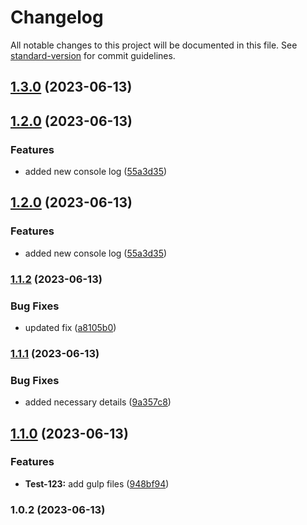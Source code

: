 # Changelog

All notable changes to this project will be documented in this file. See [standard-version](https://github.com/conventional-changelog/standard-version) for commit guidelines.

## [1.3.0](https://github.com/smitmaruti/package-test/compare/v1.1.2...v1.3.0) (2023-06-13)

## [1.2.0](https://github.com/smitmaruti/package-test/compare/v1.1.0...v1.2.0) (2023-06-13)

### Features

-   added new console log ([55a3d35](https://github.com/smitmaruti/package-test/commit/55a3d35e12740b10bf5cf718c1ae8a342104054e))

## [1.2.0](https://github.com/smitmaruti/package-test/compare/v1.1.0...v1.2.0) (2023-06-13)

### Features

-   added new console log ([55a3d35](https://github.com/smitmaruti/package-test/commit/55a3d35e12740b10bf5cf718c1ae8a342104054e))

### [1.1.2](https://github.com/smitmaruti/package-test/compare/v1.1.1...v1.1.2) (2023-06-13)

### Bug Fixes

-   updated fix ([a8105b0](https://github.com/smitmaruti/package-test/commit/a8105b0e6e3f60c84d28bb1e2776349cd94bba0f))

### [1.1.1](https://github.com/smitmaruti/package-test/compare/v1.1.0...v1.1.1) (2023-06-13)

### Bug Fixes

-   added necessary details ([9a357c8](https://github.com/smitmaruti/package-test/commit/9a357c88137c9f7ca5f0beae137ecc335ea10362))

## [1.1.0](https://github.com/smitmaruti/package-test/compare/v1.0.2...v1.1.0) (2023-06-13)

### Features

-   **Test-123:** add gulp files ([948bf94](https://github.com/smitmaruti/package-test/commit/948bf94293e69ff9743befc20e9e8e85070d9669))

### 1.0.2 (2023-06-13)
